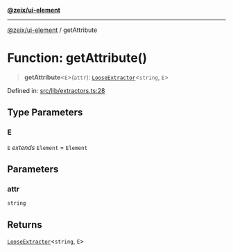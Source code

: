 [**@zeix/ui-element**](../README.md)

***

[@zeix/ui-element](../globals.md) / getAttribute

# Function: getAttribute()

> **getAttribute**\<`E`\>(`attr`): [`LooseExtractor`](../type-aliases/LooseExtractor.md)\<`string`, `E`\>

Defined in: [src/lib/extractors.ts:28](https://github.com/zeixcom/ui-element/blob/a3d8c74b49b5869fe7d19ae9f979ed1d37f1f695/src/lib/extractors.ts#L28)

## Type Parameters

### E

`E` *extends* `Element` = `Element`

## Parameters

### attr

`string`

## Returns

[`LooseExtractor`](../type-aliases/LooseExtractor.md)\<`string`, `E`\>
